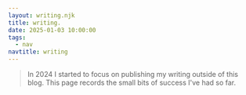 ```yaml
---
layout: writing.njk
title: writing.
date: 2025-01-03 10:00:00
tags:
  - nav
navtitle: writing
---
```


> In 2024 I started to focus on publishing my writing outside of this blog. This page records the small bits of success I've had so far.

